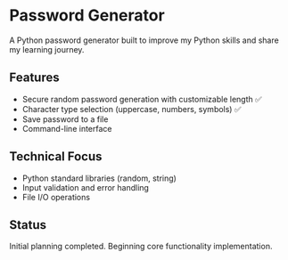 # Password Generator

A Python password generator built to improve my Python skills and share my learning journey.

## Features
- Secure random password generation with customizable length ✅
- Character type selection (uppercase, numbers, symbols) ✅
- Save password to a file
- Command-line interface

## Technical Focus
- Python standard libraries (random, string)
- Input validation and error handling
- File I/O operations

## Status
Initial planning completed. Beginning core functionality implementation.